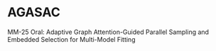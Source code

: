# AGASAC
MM-25 Oral: Adaptive Graph Attention-Guided Parallel Sampling and Embedded Selection for Multi-Model Fitting
